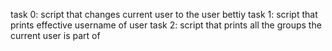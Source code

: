 task 0: script that changes current user to the user bettiy
task 1: script that prints effective username of user
task 2: script that prints all the groups the current user is part of
